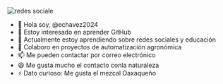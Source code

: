 
![redes sociale](https://github.com/echavez2024/echavez2024/assets/163677739/da6976c6-0200-4d44-8876-98fea37ebb67)

- 👋 Hola soy, @echavez2024
- 👀 Estoy interesado en aprender GitHub
- 🌱 Actualmente estoy aprendiendo sobre redes sociales y educación
- 💞️ Colaboro en proyectos de automatización agronómica
- 📫 Me pueden contactar por correo electrónico
- 😄 Me gusta mucho el contacto conla naturaleza
- ⚡ Dato curioso: Me gusta el mezcal Oaxaqueño

<!---
echavez2024/echavez2024 is a ✨ special ✨ repository because its `README.md` (this file) appears on your GitHub profile.
You can click the Preview link to take a look at your changes.
--->
